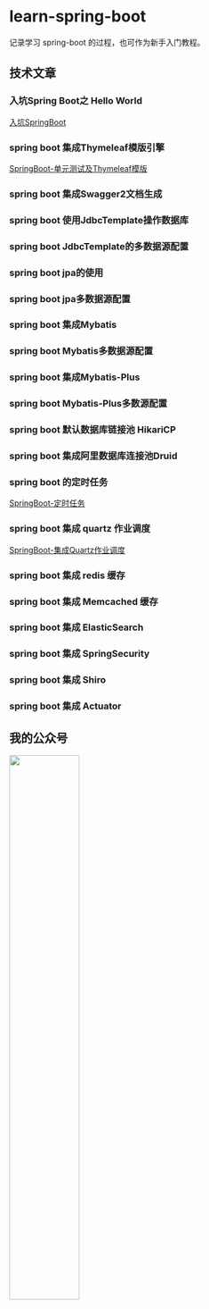 # learn-spring-boot
记录学习 spring-boot 的过程，也可作为新手入门教程。

## 技术文章

### 入坑Spring Boot之 Hello World

[入坑SpringBoot](https://dddreams.github.io/180710-入坑SpringBoot.html)

### spring boot 集成Thymeleaf模版引擎

[SpringBoot-单元测试及Thymeleaf模版](https://dddreams.github.io/180716-SpringBoot-%E5%8D%95%E5%85%83%E6%B5%8B%E8%AF%95%E5%8F%8AThymeleaf%E6%A8%A1%E7%89%88.html)

### spring boot 集成Swagger2文档生成

### spring boot 使用JdbcTemplate操作数据库

### spring boot JdbcTemplate的多数据源配置

### spring boot jpa的使用

### spring boot jpa多数据源配置

### spring boot 集成Mybatis

### spring boot Mybatis多数据源配置

### spring boot 集成Mybatis-Plus

### spring boot Mybatis-Plus多数源配置

### spring boot 默认数据库链接池 HikariCP

### spring boot 集成阿里数据库连接池Druid

### spring boot 的定时任务

[SpringBoot-定时任务](https://dddreams.github.io/210122-SpringBoot-%E5%AE%9A%E6%97%B6%E4%BB%BB%E5%8A%A1.html)

### spring boot 集成 quartz 作业调度

[SpringBoot-集成Quartz作业调度](https://dddreams.github.io/210125-SpringBoot-%E9%9B%86%E6%88%90Quartz%E4%BD%9C%E4%B8%9A%E8%B0%83%E5%BA%A6.html)

### spring boot 集成 redis 缓存

### spring boot 集成 Memcached 缓存

### spring boot 集成 ElasticSearch

### spring boot 集成 SpringSecurity

### spring boot 集成 Shiro

### spring boot 集成 Actuator

## 我的公众号

<img src="https://i.loli.net/2021/01/26/zP4Vh5trDN3aKIJ.jpg" width="50%" />


 